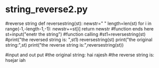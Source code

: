 # string_reverse2.py
#reverse string
def reversestring(st):
    newstr=" "
    length=len(st)
    for i in range(-1,-length-1,-1):
        newstr+=st[i]
    return newstr
#function ends here 
st=input("enetr the string")
#function calling
#st1=reversestring(st)
#print("the reversed string is: ",st1)
reversestring(st)
print("the original string:",st)
print("the reverse string is:",reversestring(st))

#input and out put
#the original string: hai rajesh
#the reverse string is:  hsejar iah
